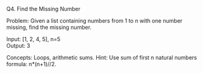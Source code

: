 Q4. Find the Missing Number

Problem:
Given a list containing numbers from 1 to n with one number missing, find the missing number.

Input: [1, 2, 4, 5], n=5  
Output: 3

Concepts: Loops, arithmetic sums.
Hint: Use sum of first n natural numbers formula: n*(n+1)//2.